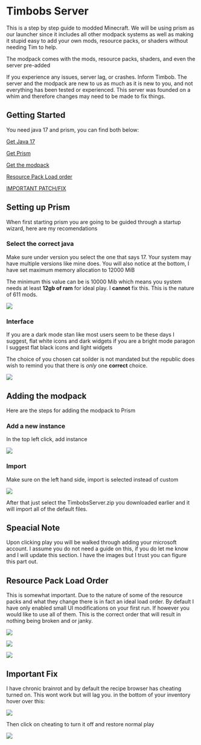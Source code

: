 # Timbobs Server
This is a step by step guide to modded Minecraft. We will be using prism as our launcher since it includes all other modpack systems as well as making it stupid easy to add your own mods, resource packs, or shaders without needing Tim to help.

The modpack comes with the mods, resource packs, shaders, and even the server pre-added

If you experience any issues, server lag, or crashes. Inform Timbob. The server and the modpack are new to us as much as it is new to you, and not everything has been tested or experienced. This server was founded on a whim and therefore changes may need to be made to fix things.

## Getting Started
You need java 17 and prism, you can find both below:

[Get Java 17](https://adoptium.net/temurin/releases/?arch=x64&package=jdk&version=17http:// "Get Java 17")

[Get Prism](https://prismlauncher.org/download/ "Get Prism")

[Get the modpack](https://drive.google.com/file/d/19AJ7Rz8mjl2VkOGs8B3saYx-bkRqe5eE/view?usp=sharing)

[Resource Pack Load order](#Resource-Pack-Load-Order)

[IMPORTANT PATCH/FIX](#Important-Fix)

## Setting up Prism
When first starting prism you are going to be guided through a startup wizard, here are my recomendations

### Select the correct java
Make sure under version you select the one that says 17. Your system may have multiple versions like mine does.
You will also notice at the bottom, I have set maximum memory allocation to 12000 MiB

The minimum this value can be is 10000 Mib which means you system needs at least **12gb of ram** for ideal play.
I **cannot** fix this. This is the nature of 611 mods.

![](https://cdn.discordapp.com/attachments/656911474525995021/1190471179140608121/170390099026952728.png?ex=65a1ebae&is=658f76ae&hm=70eab10a81c97e791ce0a0ed09d5b8f29e3d04d93789e6a4d91e314bfb15205d&)

### Interface
If you are a dark mode stan like most users seem to be these days I suggest, flat white icons and dark widgets
if you are a bright mode paragon I suggest flat black icons and light widgets

The choice of you chosen cat soilder is not mandated but the republic does wish to remind you that there is *only* one **correct** choice.

![](https://cdn.discordapp.com/attachments/656911474525995021/1190471303703040000/170390102026982576.png?ex=65a1ebcc&is=658f76cc&hm=c09eefef0f3948a19382785ae9086a406ded0b18d4d4e9b49a14f8a05ef936f0&)

## Adding the modpack
Here are the steps for adding the modpack to Prism

### Add a new instance
In the top left click, add instance

![](https://cdn.discordapp.com/attachments/656911474525995021/1190471430190678147/170390105027012763.png?ex=65a1ebea&is=658f76ea&hm=2609b4f646fe00f2c872933dd2a925eaf874f48063ed2b09e7cecaa698910b12&)

### Import
Make sure on the left hand side, import is selected instead of custom

![](https://cdn.discordapp.com/attachments/656911474525995021/1190471483517063249/170390106327025507.png?ex=65a1ebf7&is=658f76f7&hm=26dd7c5320ef366a81a17b8b917aa7547036cd66ec9900742c71dd5cd3261c5d&)

After that just select the TimbobsServer.zip you downloaded earlier and it will import all of the default files.

## Speacial Note
Upon clicking play you will be walked through adding your microsoft account. I assume you do not need a guide on this, if you do let me know and I will update this section. I have the images but I trust you can figure this part out.

## Resource Pack Load Order
This is somewhat important. Due to the nature of some of the resource packs and what they change there is in fact an ideal load order.
By default I have only enabled small UI modifications on your first run. If however you would like to use all of them. This is the correct order that will result in nothing being broken and or janky.

![](https://cdn.discordapp.com/attachments/656911474525995021/1190735321340584007/17039639684323499.png?ex=65a2e1af&is=65906caf&hm=4bc0c802a0d9cadf60966261fc95fd6eb37a883882e85aecff2e53dcff03518f&)

![](https://cdn.discordapp.com/attachments/656911474525995021/1190735321613226104/17039639684323499.png?ex=65a2e1af&is=65906caf&hm=2db72821b1d0b544dccabdb51e09cd85549c0e438b5e8ca1e9473fe5454573e8&)

![](https://cdn.discordapp.com/attachments/656911474525995021/1190735321906815018/17039639684323499.png?ex=65a2e1af&is=65906caf&hm=a4837214a050d7295d6511f7f0c06153c149c6460ddb3eabf199fd0e77607e75&)

## Important Fix

I have chronic brainrot and by default the recipe browser has cheating turned on. This wont work but will lag you.
in the bottom of your inventory hover over this:

![](https://cdn.discordapp.com/attachments/656911474525995021/1190741116530728971/17039653505705382.png?ex=65a2e715&is=65907215&hm=172cd334eecc3328ae2bdd0e62bee58afb9118a9988a66441aa67bdeb338b88d&)

Then click on cheating to turn it off and restore normal play

![](https://cdn.discordapp.com/attachments/656911474525995021/1190741152245231688/17039653585713824.png?ex=65a2e71d&is=6590721d&hm=df64d66784be5734c446b3034d040586ab6b7650ab961e35fb8c75b58907d0e7&)
